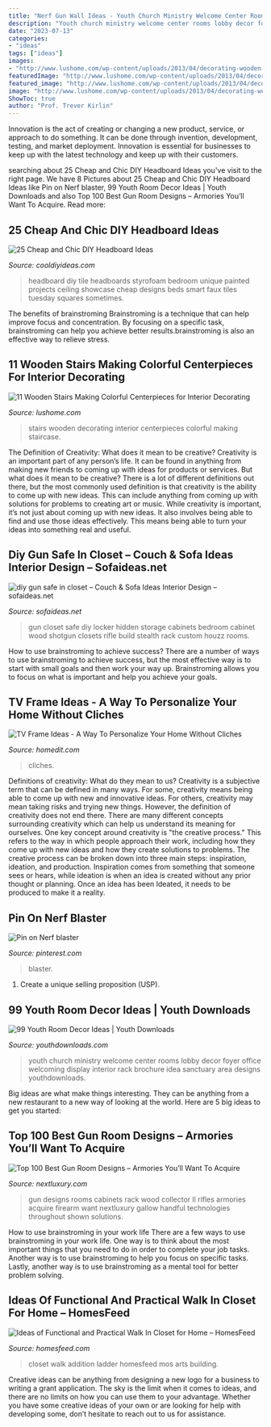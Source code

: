 ```yaml
---
title: "Nerf Gun Wall Ideas - Youth Church Ministry Welcome Center Rooms Lobby Decor Foyer Office Welcoming Display Interior Rack Brochure Idea Sanctuary Area Designs Youthdownloads"
description: "Youth church ministry welcome center rooms lobby decor foyer office welcoming display interior rack brochure idea sanctuary area designs youthdownloads"
date: "2023-07-13"
categories:
- "ideas"
tags: ["ideas"]
images:
- "http://www.lushome.com/wp-content/uploads/2013/04/decorating-wooden-stairs-staircase-designs-10.jpg"
featuredImage: "http://www.lushome.com/wp-content/uploads/2013/04/decorating-wooden-stairs-staircase-designs-10.jpg"
featured_image: "http://www.lushome.com/wp-content/uploads/2013/04/decorating-wooden-stairs-staircase-designs-10.jpg"
image: "http://www.lushome.com/wp-content/uploads/2013/04/decorating-wooden-stairs-staircase-designs-10.jpg"
ShowToc: true
author: "Prof. Trever Kirlin"
---
```



Innovation is the act of creating or changing a new product, service, or approach to do something. It can be done through invention, development, testing, and market deployment. Innovation is essential for businesses to keep up with the latest technology and keep up with their customers.

	

		
searching about 25 Cheap and Chic DIY Headboard Ideas you've visit to the right page. We have 8 Pictures about 25 Cheap and Chic DIY Headboard Ideas like Pin on Nerf blaster, 99 Youth Room Decor Ideas | Youth Downloads and also Top 100 Best Gun Room Designs – Armories You’ll Want To Acquire. Read more:
		
    
## 25 Cheap And Chic DIY Headboard Ideas

<img loading=lazy src="http://cooldiyideas.com/wp-content/uploads/2015/08/Styrofoam-Tile-Headboard.jpg" onerror="this.onerror=null;this.src='https://tse4.mm.bing.net/th?id=OIP.dzZgx4vbjxj7Edtf8IG9JQHaHz&amp;pid=15.1';" alt="25 Cheap and Chic DIY Headboard Ideas">

_Source: cooldiyideas.com_

>headboard diy tile headboards styrofoam bedroom unique painted projects ceiling showcase cheap designs beds smart faux tiles tuesday squares sometimes. 

	

The benefits of brainstroming
Brainstroming is a technique that can help improve focus and concentration. By focusing on a specific task, brainstroming can help you achieve better results.brainstroming is also an effective way to relieve stress.

    
## 11 Wooden Stairs Making Colorful Centerpieces For Interior Decorating

<img loading=lazy src="http://www.lushome.com/wp-content/uploads/2013/04/decorating-wooden-stairs-staircase-designs-10.jpg" onerror="this.onerror=null;this.src='https://tse4.mm.bing.net/th?id=OIP.650aG8tk3n1aMURIEsL3UQHaJ4&amp;pid=15.1';" alt="11 Wooden Stairs Making Colorful Centerpieces for Interior Decorating">

_Source: lushome.com_

>stairs wooden decorating interior centerpieces colorful making staircase. 

	

The Definition of Creativity: What does it mean to be creative?
Creativity is an important part of any person’s life. It can be found in anything from making new friends to coming up with ideas for products or services. But what does it mean to be creative? There is a lot of different definitions out there, but the most commonly used definition is that creativity is the ability to come up with new ideas. This can include anything from coming up with solutions for problems to creating art or music. While creativity is important, it’s not just about coming up with new ideas. It also involves being able to find and use those ideas effectively. This means being able to turn your ideas into something real and useful.

    
## Diy Gun Safe In Closet – Couch &amp; Sofa Ideas Interior Design – Sofaideas.net

<img loading=lazy src="http://sofaideas.net/wp-content/uploads/2014/12/diy-gun-safe-in-closet.jpg" onerror="this.onerror=null;this.src='https://tse2.mm.bing.net/th?id=OIP.bpC6oPzaN2UuRXlLWxdSygHaJ4&amp;pid=15.1';" alt="diy gun safe in closet – Couch &amp; Sofa Ideas Interior Design – sofaideas.net">

_Source: sofaideas.net_

>gun closet safe diy locker hidden storage cabinets bedroom cabinet wood shotgun closets rifle build stealth rack custom houzz rooms. 

	

How to use brainstroming to achieve success?
There are a number of ways to use brainstroming to achieve success, but the most effective way is to start with small goals and then work your way up. Brainstroming allows you to focus on what is important and help you achieve your goals.

    
## TV Frame Ideas - A Way To Personalize Your Home Without Cliches

<img loading=lazy src="https://cdn.homedit.com/wp-content/uploads/2012/08/Frame-TV-on-Wall.jpg" onerror="this.onerror=null;this.src='https://tse3.mm.bing.net/th?id=OIP.ixoKPM6xiVcnsudxkYtgRAHaLJ&amp;pid=15.1';" alt="TV Frame Ideas - A Way To Personalize Your Home Without Cliches">

_Source: homedit.com_

>cliches. 

	

Definitions of creativity: What do they mean to us?
Creativity is a subjective term that can be defined in many ways. For some, creativity means being able to come up with new and innovative ideas. For others, creativity may mean taking risks and trying new things. However, the definition of creativity does not end there. There are many different concepts surrounding creativity which can help us understand its meaning for ourselves.
One key concept around creativity is "the creative process." This refers to the way in which people approach their work, including how they come up with new ideas and how they create solutions to problems. The creative process can be broken down into three main steps: inspiration, ideation, and production. Inspiration comes from something that someone sees or hears, while ideation is when an idea is created without any prior thought or planning. Once an idea has been Ideated, it needs to be produced to make it a reality.

    
## Pin On Nerf Blaster

<img loading=lazy src="https://i.pinimg.com/736x/8c/3f/cc/8c3fccbfb8cd1b3ae46ef6d3c669fdb7.jpg" onerror="this.onerror=null;this.src='https://tse1.mm.bing.net/th?id=OIP.CkQ9PRcMVo1lhCsBtUDYyQHaHa&amp;pid=15.1';" alt="Pin on Nerf blaster">

_Source: pinterest.com_

>blaster. 

	

1. Create a unique selling proposition (USP).

    
## 99 Youth Room Decor Ideas | Youth Downloads

<img loading=lazy src="https://www.youthdownloads.com/wp-content/uploads/2016/02/Cool-youth-room-wall-art-4.jpg" onerror="this.onerror=null;this.src='https://tse3.mm.bing.net/th?id=OIP.FzXTfR6NNeiCKI553D5DzAHaJ4&amp;pid=15.1';" alt="99 Youth Room Decor Ideas | Youth Downloads">

_Source: youthdownloads.com_

>youth church ministry welcome center rooms lobby decor foyer office welcoming display interior rack brochure idea sanctuary area designs youthdownloads. 

	

Big ideas are what make things interesting. They can be anything from a new restaurant to a new way of looking at the world. Here are 5 big ideas to get you started: 

    
## Top 100 Best Gun Room Designs – Armories You’ll Want To Acquire

<img loading=lazy src="http://nextluxury.com/wp-content/uploads/gun-collector-room-with-rifles-and-shotguns-mounted-on-wall-rack.jpg" onerror="this.onerror=null;this.src='https://tse1.mm.bing.net/th?id=OIP.PgYSNs-4zNH8TFEYuXHRIwHaFw&amp;pid=15.1';" alt="Top 100 Best Gun Room Designs – Armories You’ll Want To Acquire">

_Source: nextluxury.com_

>gun designs rooms cabinets rack wood collector ll rifles armories acquire firearm want nextluxury gallow handful technologies throughout shown solutions. 

	

How to use brainstroming in your work life
There are a few ways to use brainstroming in your work life. One way is to think about the most important things that you need to do in order to complete your job tasks. Another way is to use brainstroming to help you focus on specific tasks. Lastly, another way is to use brainstroming as a mental tool for better problem solving.

    
## Ideas Of Functional And Practical Walk In Closet For Home – HomesFeed

<img loading=lazy src="http://homesfeed.com/wp-content/uploads/2017/02/walk-in-closet-remodel-with-ladder-addition.jpg" onerror="this.onerror=null;this.src='https://tse4.mm.bing.net/th?id=OIP.GFNReR_tHhuKbftcGm4T0QHaLH&amp;pid=15.1';" alt="Ideas of Functional and Practical Walk In Closet for Home – HomesFeed">

_Source: homesfeed.com_

>closet walk addition ladder homesfeed mos arts building. 

	

Creative ideas can be anything from designing a new logo for a business to writing a grant application. The sky is the limit when it comes to ideas, and there are no limits on how you can use them to your advantage. Whether you have some creative ideas of your own or are looking for help with developing some, don’t hesitate to reach out to us for assistance.

